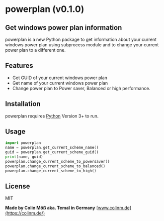 # powerplan (v0.1.0)
## Get windows power plan information

powerplan is a new Python package to get information about your current windows power plan using subprocess module and to change your current power plan to a different one.
## Features

- Get GUID of your current windows power plan
- Get name of your current windows power plan
- Change power plan to Power saver, Balanced or high performance.

## Installation

powerplan requires [Python](https://www.python.org/) Version 3+ to run.

## Usage

```py
import powerplan
name = powerplan.get_current_scheme_name()
guid = powerplan.get_current_scheme_guid()
print(name, guid)
powerplan.change_current_scheme_to_powersaver()
powerplan.change_current_scheme_to_balanced()
powerplan.change_current_scheme_to_high()
```
## License

MIT

**Made by Colin Möß aka. Temal in Germany**
[www.colinm.de](https://colinm.de/)
